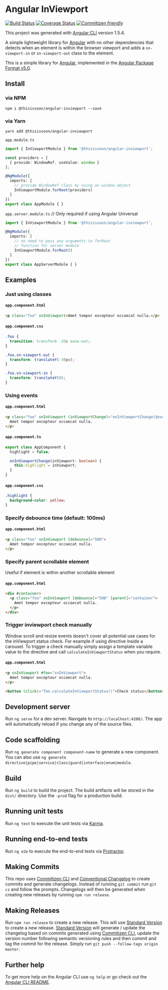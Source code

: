 # Angular InViewport
[![Build Status][travis-badge]][travis-badge-url]
[![Coverage Status][coveralls-badge]][coveralls-badge-url]
[![Commitizen friendly][commitizen-badge]][commitizen]

This project was generated with [Angular CLI](https://github.com/angular/angular-cli) version 1.5.4.

A simple lightweight library for [Angular][angular] with no other dependencies that detects when an element is within the browser viewport and adds a `sn-viewport-in` or `sn-viewport-out` class to the element.

This is a simple library for [Angular][angular], implemented in the [Angular Package Format v5.0](https://docs.google.com/document/d/1CZC2rcpxffTDfRDs6p1cfbmKNLA6x5O-NtkJglDaBVs/edit#heading=h.k0mh3o8u5hx).


## Install

### via NPM

```
npm i @thisissoon/angular-inviewport --save
```
### via Yarn

```
yarn add @thisissoon/angular-inviewport
```

`app.module.ts`
```ts
import { InViewportModule } from '@thisissoon/angular-inviewport';

const providers = [
  { provide: WindowRef, useValue: window }
];

@NgModule({
  imports: [
    // provide WindowRef class by using an window object
    InViewportModule.forRoot(providers)
  ]
})
export class AppModule { }
```

`app.server.module.ts` // Only required if using Angular Universal
```ts
import { InViewportModule } from '@thisissoon/angular-inviewport';

@NgModule({
  imports: [
    // no need to pass any arguments to forRoot
    // function for server module
    InViewportModule.forRoot()
  ]
})
export class AppServerModule { }
```


## Examples

### Just using classes

#### `app.component.html`

```html
<p class="foo" snInViewport>Amet tempor excepteur occaecat nulla.</p>
```

#### `app.component.css`

```css
.foo {
  transition: transform .35s ease-out;
}

.foo.sn-viewport-out {
  transform: translateY(-30px);
}

.foo.sn-viewport-in {
  transform: translateY(0);
}
```

### Using events

#### `app.component.html`

```html
<p class="foo" snInViewport (inViewportChange)="onInViewportChange($event)">
  Amet tempor excepteur occaecat nulla.
</p>
```

#### `app.component.ts`

```ts
export class AppComponent {
  highlight = false;

  onInViewportChange(inViewport: boolean) {
    this.highlight = inViewport;
  }
}
```

#### `app.component.css`

```css
.highlight {
  background-color: yellow;
}
```

### Specify debounce time (default: 100ms)

#### `app.component.html`

```html
<p class="foo" snInViewport [debounce]="500">
  Amet tempor excepteur occaecat nulla.
</p>
```

### Specify parent scrollable element

Useful if element is within another scrollable element

#### `app.component.html`

```html
<div #container>
  <p class="foo" snInViewport [debounce]="500" [parent]="container">
    Amet tempor excepteur occaecat nulla.
  </p>
</div>
```

### Trigger inviewport check manually

Window scroll and resize events doesn't cover all potential use cases for the inViewport status check. For example if using directive inside a carousel. To trigger a check manually simply assign a template variable value to the directive and call `calculateInViewportStatus` when you require.

#### `app.component.html`

```html
<p snInViewport #foo="snInViewport">
  Amet tempor excepteur occaecat nulla.
</p>

<button (click)="foo.calculateInViewportStatus()">Check status</button>
```

## Development server

Run `ng serve` for a dev server. Navigate to `http://localhost:4200/`. The app will automatically reload if you change any of the source files.

## Code scaffolding

Run `ng generate component component-name` to generate a new component. You can also use `ng generate directive|pipe|service|class|guard|interface|enum|module`.

## Build

Run `ng build` to build the project. The build artifacts will be stored in the `dist/` directory. Use the `-prod` flag for a production build.

## Running unit tests

Run `ng test` to execute the unit tests via [Karma](https://karma-runner.github.io).

## Running end-to-end tests

Run `ng e2e` to execute the end-to-end tests via [Protractor](http://www.protractortest.org/).

## Making Commits

This repo uses [Commitizen CLI][commitizen] and [Conventional Changelog][conventional-changelog] to create commits and generate changelogs. Instead of running `git commit` run `git cz` and follow the prompts. Changelogs will then be generated when creating new releases by running `npm run release`.

## Making Releases

Run `npm run release` to create a new release. This will use [Standard Version][standard-version] to create a new release. [Standard Version][standard-version] will generate / update the changelog based on commits generated using [Commitizen CLI][commitizen], update the version number following semantic versioning rules and then commit and tag the commit for the release. Simply run `git push --follow-tags origin master`.

## Further help

To get more help on the Angular CLI use `ng help` or go check out the [Angular CLI README](https://github.com/angular/angular-cli/blob/master/README.md).


[travis-badge]: https://travis-ci.org/thisissoon/angular-inviewport.svg?branch=master
[travis-badge-url]: https://travis-ci.org/thisissoon/angular-inviewport
[coveralls-badge]: https://coveralls.io/repos/github/thisissoon/angular-inviewport/badge.svg?branch=master
[coveralls-badge-url]: https://coveralls.io/github/thisissoon/angular-inviewport?branch=master
[angular]: https://angular.io/
[commitizen]:http://commitizen.github.io/cz-cli/
[commitizen-badge]:https://img.shields.io/badge/commitizen-friendly-brightgreen.svg
[conventional-changelog]:https://github.com/conventional-changelog/conventional-changelog
[standard-version]:https://github.com/conventional-changelog/standard-version
